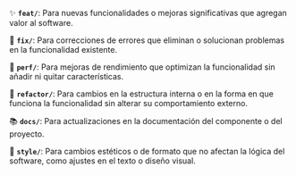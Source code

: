 ✨ **`feat/`**: Para nuevas funcionalidades o mejoras significativas que agregan valor al software.

🐞 **`fix/`**: Para correcciones de errores que eliminan o solucionan problemas en la funcionalidad existente.

🚀 **`perf/`**: Para mejoras de rendimiento que optimizan la funcionalidad sin añadir ni quitar características.

🔨 **`refactor/`**: Para cambios en la estructura interna o en la forma en que funciona la funcionalidad sin alterar su comportamiento externo.

📚 **`docs/`**: Para actualizaciones en la documentación del componente o del proyecto.

🎨 **`style/`**: Para cambios estéticos o de formato que no afectan la lógica del software, como ajustes en el texto o diseño visual.
